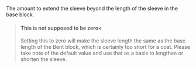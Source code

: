 
The amount to extend the sleeve beyond the length of the sleeve in the base block.

> #### This is not supposed to be zero<
> 
> Setting this to zero will make the sleeve length the same as the base length of the Bent block, which is certainly too short for a coat. Please take note of the default value and use that as a basis to lengthen or shorten the sleeve.